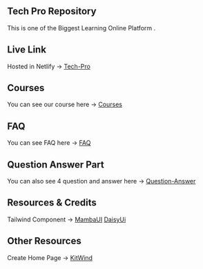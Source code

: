## Tech Pro Repository
This is one of the Biggest Learning Online Platform .

## Live Link 
Hosted in Netlify -> [Tech-Pro](https://zingy-praline-76fdca.netlify.app/) 

## Courses
You can see our course here -> [Courses](https://zingy-praline-76fdca.netlify.app/courses)

## FAQ
You can see FAQ here -> [FAQ](https://zingy-praline-76fdca.netlify.app/faq)

## Question Answer Part 
You can also see 4 question and answer here -> [Question-Answer](https://zingy-praline-76fdca.netlify.app/blog)

## Resources & Credits
Tailwind Component -> [MambaUI](https://www.mambaui.com/components) [DaisyUi](https://daisyui.com/)
## Other Resources
Create Home Page -> [KitWind](https://kitwind.io/products/kometa/components/)

